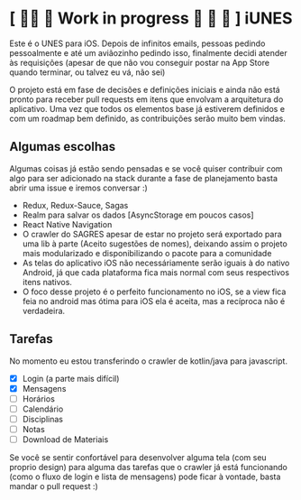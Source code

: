 # \[ 👷‍ ⛏ 🚧 Work in progress 👷 🔧 🚧 \] iUNES

Este é o UNES para iOS.
Depois de infinitos emails, pessoas pedindo pessoalmente e até um aviãozinho pedindo isso, finalmente decidi atender às requisições (apesar de que não vou conseguir postar na App Store quando terminar, ou talvez eu vá, não sei)

O projeto está em fase de decisões e definições iniciais e ainda não está pronto para receber pull requests em itens que envolvam a arquitetura do aplicativo. Uma vez que todos os elementos base já estiverem definidos e com um roadmap bem definido, as contribuições serão muito bem vindas.

## Algumas escolhas
Algumas coisas já estão sendo pensadas e se você quiser contribuir com algo para ser adicionado na stack durante a fase de planejamento basta abrir uma issue e iremos conversar :)

- Redux, Redux-Sauce, Sagas
- Realm para salvar os dados [AsyncStorage em poucos casos]
- React Native Navigation
- O crawler do SAGRES apesar de estar no projeto será exportado para uma lib à parte (Aceito sugestões de nomes), deixando assim o projeto mais modularizado e disponibilizando o pacote para a comunidade
- As telas do aplicativo iOS não necessáriamente serão iguais à do nativo Android, já que cada plataforma fica mais normal com seus respectivos itens nativos.
- O foco desse projeto é o perfeito funcionamento no iOS, se a view fica feia no android mas ótima para iOS ela é aceita, mas a recíproca não é verdadeira.

## Tarefas
No momento eu estou transferindo o crawler de kotlin/java para javascript.
- [X] Login (a parte mais difícil)
- [X] Mensagens
- [ ] Horários
- [ ] Calendário
- [ ] Disciplinas
- [ ] Notas
- [ ] Download de Materiais

Se você se sentir confortável para desenvolver alguma tela (com seu proprio design) para alguma das tarefas que o crawler já está funcionando (como o fluxo de login e lista de mensagens) pode ficar à vontade, basta mandar o pull request :)
